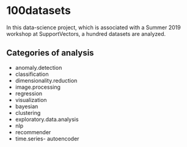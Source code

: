 # 100datasets
In this data-science project, which is associated with a Summer 2019 workshop at SupportVectors, a hundred datasets are analyzed.

## Categories of analysis

- anomaly.detection  
- classification  
- dimensionality.reduction   
- image.processing  
- regression  
- visualization
- bayesian           
- clustering      
- exploratory.data.analysis  
- nlp               
- recommender  
- time.series- autoencoder
